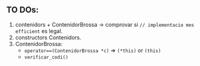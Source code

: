 ## TO DOs:
 1. contenidors + ContenidorBrossa -> comprovar si `// implementacio mes efficient` es legal.
 2. constructors Contenidors.
 3. ContenidorBrossa:
    - `operator==(ContenidorBrossa *c)` => `(*this)` or `(this)`
    - `verificar_codi()`
